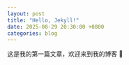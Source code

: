 ```yaml
---
layout: post
title: "Hello, Jekyll!"
date: 2025-08-29 20:30:00 +0800
categories: blog
---
```


这是我的第一篇文章，欢迎来到我的博客 🎉
